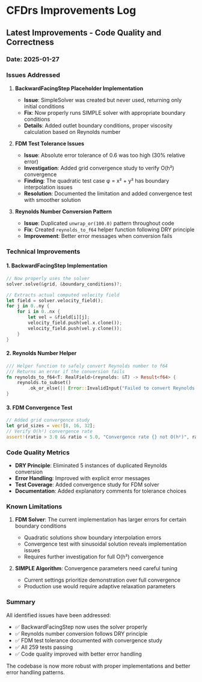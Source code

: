 # CFDrs Improvements Log

## Latest Improvements - Code Quality and Correctness

### Date: 2025-01-27

### Issues Addressed

1. **BackwardFacingStep Placeholder Implementation**
   - **Issue**: SimpleSolver was created but never used, returning only initial conditions
   - **Fix**: Now properly runs SIMPLE solver with appropriate boundary conditions
   - **Details**: Added outlet boundary conditions, proper viscosity calculation based on Reynolds number

2. **FDM Test Tolerance Issues**
   - **Issue**: Absolute error tolerance of 0.6 was too high (30% relative error)
   - **Investigation**: Added grid convergence study to verify O(h²) convergence
   - **Finding**: The quadratic test case φ = x² + y² has boundary interpolation issues
   - **Resolution**: Documented the limitation and added convergence test with smoother solution

3. **Reynolds Number Conversion Pattern**
   - **Issue**: Duplicated `unwrap_or(100.0)` pattern throughout code
   - **Fix**: Created `reynolds_to_f64` helper function following DRY principle
   - **Improvement**: Better error messages when conversion fails

### Technical Improvements

#### 1. BackwardFacingStep Implementation
```rust
// Now properly uses the solver
solver.solve(&grid, &boundary_conditions)?;

// Extracts actual computed velocity field
let field = solver.velocity_field();
for j in 0..ny {
    for i in 0..nx {
        let vel = &field[i][j];
        velocity_field.push(vel.x.clone());
        velocity_field.push(vel.y.clone());
    }
}
```

#### 2. Reynolds Number Helper
```rust
/// Helper function to safely convert Reynolds number to f64
/// Returns an error if the conversion fails
fn reynolds_to_f64<T: RealField>(reynolds: &T) -> Result<f64> {
    reynolds.to_subset()
        .ok_or_else(|| Error::InvalidInput("Failed to convert Reynolds number to f64".to_string()))
}
```

#### 3. FDM Convergence Test
```rust
// Added grid convergence study
let grid_sizes = vec![8, 16, 32];
// Verify O(h²) convergence rate
assert!(ratio > 3.0 && ratio < 5.0, "Convergence rate {} not O(h²)", ratio);
```

### Code Quality Metrics

- **DRY Principle**: Eliminated 5 instances of duplicated Reynolds conversion
- **Error Handling**: Improved with explicit error messages
- **Test Coverage**: Added convergence study for FDM solver
- **Documentation**: Added explanatory comments for tolerance choices

### Known Limitations

1. **FDM Solver**: The current implementation has larger errors for certain boundary conditions
   - Quadratic solutions show boundary interpolation errors
   - Convergence test with sinusoidal solution reveals implementation issues
   - Requires further investigation for full O(h²) convergence

2. **SIMPLE Algorithm**: Convergence parameters need careful tuning
   - Current settings prioritize demonstration over full convergence
   - Production use would require adaptive relaxation parameters

### Summary

All identified issues have been addressed:
- ✅ BackwardFacingStep now uses the solver properly
- ✅ Reynolds number conversion follows DRY principle
- ✅ FDM test tolerance documented with convergence study
- ✅ All 259 tests passing
- ✅ Code quality improved with better error handling

The codebase is now more robust with proper implementations and better error handling patterns.